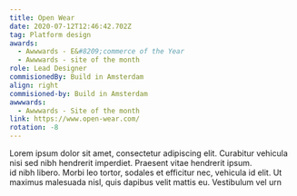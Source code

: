 ```yaml
---
title: Open Wear
date: 2020-07-12T12:46:42.702Z
tag: Platform design
awards:
  - Awwwards - E&#8209;commerce of the Year
  - Awwwards - site of the month
role: Lead Designer
commisionedBy: Build in Amsterdam
align: right
commisioned-by: Build in Amsterdam
awwwards:
  - Awwwards - Site of the month
link: https://www.open-wear.com/
rotation: -8
---
```

Lorem ipsum dolor sit amet, consectetur adipiscing elit. Curabitur vehicula nisi sed nibh hendrerit imperdiet. Praesent vitae hendrerit ipsum.\
id nibh libero. Morbi leo tortor, sodales et efficitur nec, vehicula id elit. Ut maximus malesuada nisl, quis dapibus velit mattis eu. Vestibulum vel urn